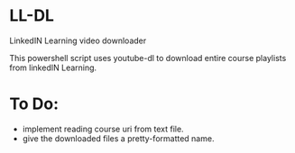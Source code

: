 # LL-DL
LinkedIN Learning video downloader 

This powershell script uses youtube-dl to download entire course playlists from linkedIN Learning.

# To Do:
- implement reading course uri from text file.
- give the downloaded files a pretty-formatted name.
